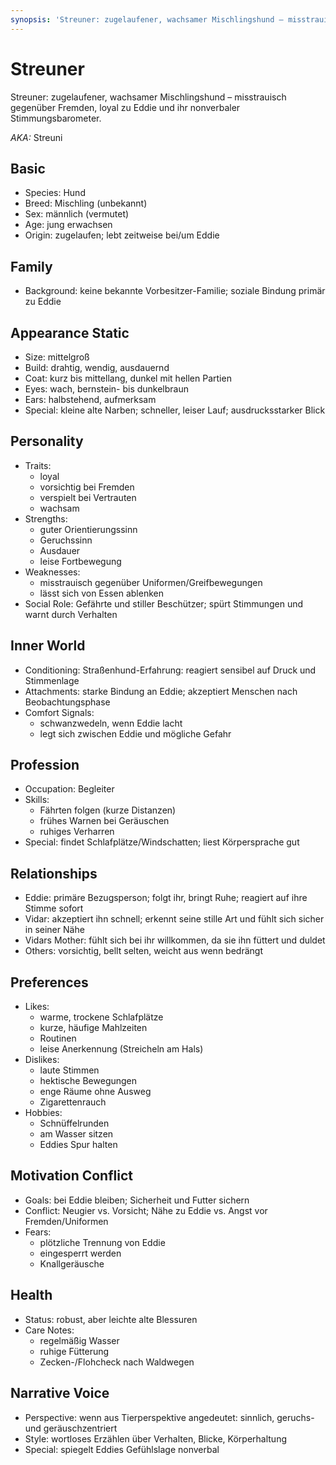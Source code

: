 ```yaml
---
synopsis: 'Streuner: zugelaufener, wachsamer Mischlingshund – misstrauisch gegenüber Fremden, loyal zu Eddie und ihr nonverbaler Stimmungsbarometer.'
---
```


# Streuner

Streuner: zugelaufener, wachsamer Mischlingshund – misstrauisch gegenüber Fremden, loyal zu Eddie und ihr nonverbaler Stimmungsbarometer.

_AKA:_ Streuni

## Basic

- Species: Hund
- Breed: Mischling (unbekannt)
- Sex: männlich (vermutet)
- Age: jung erwachsen
- Origin: zugelaufen; lebt zeitweise bei/um Eddie

## Family

- Background: keine bekannte Vorbesitzer-Familie; soziale Bindung primär zu Eddie

## Appearance Static

- Size: mittelgroß
- Build: drahtig, wendig, ausdauernd
- Coat: kurz bis mittellang, dunkel mit hellen Partien
- Eyes: wach, bernstein- bis dunkelbraun
- Ears: halbstehend, aufmerksam
- Special: kleine alte Narben; schneller, leiser Lauf; ausdrucksstarker Blick

## Personality

- Traits:
  - loyal
  - vorsichtig bei Fremden
  - verspielt bei Vertrauten
  - wachsam
- Strengths:
  - guter Orientierungssinn
  - Geruchssinn
  - Ausdauer
  - leise Fortbewegung
- Weaknesses:
  - misstrauisch gegenüber Uniformen/Greifbewegungen
  - lässt sich von Essen ablenken
- Social Role: Gefährte und stiller Beschützer; spürt Stimmungen und warnt durch Verhalten

## Inner World

- Conditioning: Straßenhund-Erfahrung: reagiert sensibel auf Druck und Stimmenlage
- Attachments: starke Bindung an Eddie; akzeptiert Menschen nach Beobachtungsphase
- Comfort Signals:
  - schwanzwedeln, wenn Eddie lacht
  - legt sich zwischen Eddie und mögliche Gefahr

## Profession

- Occupation: Begleiter
- Skills:
  - Fährten folgen (kurze Distanzen)
  - frühes Warnen bei Geräuschen
  - ruhiges Verharren
- Special: findet Schlafplätze/Windschatten; liest Körpersprache gut

## Relationships

- Eddie: primäre Bezugsperson; folgt ihr, bringt Ruhe; reagiert auf ihre Stimme sofort
- Vidar: akzeptiert ihn schnell; erkennt seine stille Art und fühlt sich sicher in seiner Nähe
- Vidars Mother: fühlt sich bei ihr willkommen, da sie ihn füttert und duldet
- Others: vorsichtig, bellt selten, weicht aus wenn bedrängt

## Preferences

- Likes:
  - warme, trockene Schlafplätze
  - kurze, häufige Mahlzeiten
  - Routinen
  - leise Anerkennung (Streicheln am Hals)
- Dislikes:
  - laute Stimmen
  - hektische Bewegungen
  - enge Räume ohne Ausweg
  - Zigarettenrauch
- Hobbies:
  - Schnüffelrunden
  - am Wasser sitzen
  - Eddies Spur halten

## Motivation Conflict

- Goals: bei Eddie bleiben; Sicherheit und Futter sichern
- Conflict: Neugier vs. Vorsicht; Nähe zu Eddie vs. Angst vor Fremden/Uniformen
- Fears:
  - plötzliche Trennung von Eddie
  - eingesperrt werden
  - Knallgeräusche

## Health

- Status: robust, aber leichte alte Blessuren
- Care Notes:
  - regelmäßig Wasser
  - ruhige Fütterung
  - Zecken-/Flohcheck nach Waldwegen

## Narrative Voice

- Perspective: wenn aus Tierperspektive angedeutet: sinnlich, geruchs- und geräuschzentriert
- Style: wortloses Erzählen über Verhalten, Blicke, Körperhaltung
- Special: spiegelt Eddies Gefühlslage nonverbal
